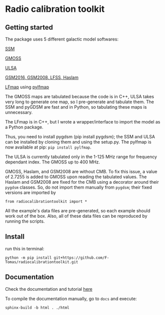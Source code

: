 # Radio calibration toolkit


## Getting started

The package uses 5 different galactic model softwares:

[SSM](http://tianlai.bao.ac.cn/~huangqizhi/)

[GMOSS](https://github.com/mayurisrao/GMOSS)

[ULSA](https://github.com/Yanping-Cong/ULSA/tree/v2.0)

[GSM2016, GSM2008, LFSS, Haslam](https://github.com/telegraphic/pygdsm)

[LFmap](http://www.astro.umd.edu/~emilp/LFmap/LFmap_1.0.tar) using [pylfmap](https://github.com/F-Tomas/pylfmap)


The GMOSS maps are tabulated because the code is in C++, ULSA takes very long to generate one map, so I pre-generate and tabulate them. The SSM and pyGDSM are fast and in Python, so tabulating these maps is unnecessary.

The LFmap is in C++, but I wrote a wrapper/interface to import the model as a Python package.

Thus, you need to install pygdsm (pip install pygdsm); the SSM and ULSA can be installed by cloning them and using the setup.py. The pylfmap is now available at pip: `pip install pylfmap`.

The ULSA is currently tabulated only in the 1-125 MHz range for frequency dependant index. The GMOSS up to 400 MHz.

GMOSS, Haslam, and GSM2008 are without CMB. To fix this issue, a value of 2.7255 is added to GMOSS upon reading the tabulated values. The Haslam and GSM2008 are fixed for the CMB using a decorator around their `pygdsm` classes. So, do not import them manually from `pygdsm`; their fixed versions are imported by 

`from radiocalibrationtoolkit import *`

All the example's data files are pre-generated, so each example should work out of the box. Also, all of these data files can be reproduced by running the scripts.


## Install

run this in terminal:

`python -m pip install git+https://github.com/F-Tomas/radiocalibrationtoolkit.git`

## Documentation

Check the documentation and tutorial [here](https://f-tomas.github.io/radiocalibrationtoolkit/index.html)

To compile the documentation manually, go to `docs` and execute: 

`sphinx-build -b html . ./html`

